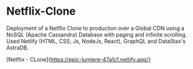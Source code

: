 # Netflix-Clone
Deployment of a Netflix Clone to production over a Global CDN using a NoSQL (Apache Cassandra) Database with paging and infinite scrolling.
Used Netlify (HTML, CSS, Js, NodeJs, React), GraphQL and DataStax's AstraDB.

[Netflix - CLone]{https://epic-lumiere-47a1cf.netlify.app/}
